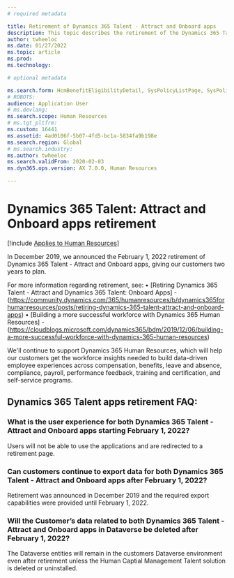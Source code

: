 ```yaml
---
# required metadata

title: Retirement of Dynamics 365 Talent - Attract and Onboard apps
description: This topic describes the retirement of the Dynamics 365 Talent - Attract and Onboard apps 
author: twheeloc
ms.date: 01/27/2022
ms.topic: article
ms.prod: 
ms.technology: 

# optional metadata

ms.search.form: HcmBenefitEligibilityDetail, SysPolicyListPage, SysPolicySourceDocumentRuleType, BenefitWorkspace, HcmBenefitSummaryPart
# ROBOTS: 
audience: Application User
# ms.devlang: 
ms.search.scope: Human Resources
# ms.tgt_pltfrm: 
ms.custom: 16441
ms.assetid: 4ad0106f-5b07-4fd5-bc1a-5834fa9b198e
ms.search.region: Global
# ms.search.industry: 
ms.author: twheeloc
ms.search.validFrom: 2020-02-03
ms.dyn365.ops.version: AX 7.0.0, Human Resources

---
```


# Dynamics 365 Talent: Attract and Onboard apps retirement

[!include [Applies to Human Resources](../includes/applies-to-hr.md)]

In December 2019, we announced the February 1, 2022 retirement of Dynamics 365 Talent - Attract and Onboard apps, giving our customers two years to plan.

For more information regarding retirement, see:
•	[Retiring Dynamics 365 Talent - Attract and Dynamics 365 Talent: Onboard Apps] - (https://community.dynamics.com/365/humanresources/b/dynamics365forhumanresources/posts/retiring-dynamics-365-talent-attract-and-onboard-apps)
•	[Building a more successful workforce with Dynamics 365 Human Resources] - (https://cloudblogs.microsoft.com/dynamics365/bdm/2019/12/06/building-a-more-successful-workforce-with-dynamics-365-human-resources)

We'll continue to support Dynamics 365 Human Resources, which will help our customers get the workforce insights needed to build data-driven employee experiences across 
compensation, benefits, leave and absence, compliance, payroll, performance feedback, training and certification, and self-service programs.

## Dynamics 365 Talent apps retirement FAQ:

###	What is the user experience for both Dynamics 365 Talent - Attract and Onboard apps starting February 1, 2022?

Users will not be able to use the applications and are redirected to a retirement page.

### Can customers continue to export data for both Dynamics 365 Talent - Attract and Onboard apps after February 1, 2022?
  
Retirement was announced in December 2019 and the required export capabilities were provided until February 1, 2022. 

### Will the Customer’s data related to both Dynamics 365 Talent - Attract and Onboard apps in Dataverse be deleted after February 1, 2022?

The Dataverse entities will remain in the customers Dataverse environment even after retirement unless the Human Captial Management Talent solution is deleted or uninstalled.




